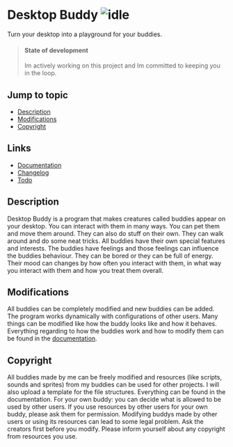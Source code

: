 # Desktop Buddy ![idle](https://github.com/jvietman/pokebuddy/assets/77661493/7f1023e7-1a1e-4747-81e2-d34990eac1d4)
Turn your desktop into a playground for your buddies.

> #### State of development
> Im actively working on this project and Im committed to keeping you in the loop.

## Jump to topic
- [Description](#description)
- [Modifications](#modifications)
- [Copyright](#copyright)

## Links
- [Documentation](DOCUMENTATION.md)
- [Changelog](CHANGELOG.md)
- [Todo](TODO.md)

## <a name="description"></a>Description
Desktop Buddy is a program that makes creatures called buddies appear on your desktop.
You can interact with them in many ways. You can pet them and move them around. They can also do stuff on their own. They can walk around and do some neat tricks. All buddies have their own special features and interests.
The buddies have feelings and those feelings can influence the buddies behaviour. They can be bored or they can be full of energy. Their mood can changes by how often you interact with them, in what way you interact with them and how you treat them overall.

## <a name="modifications"></a>Modifications
All buddies can be completely modified and new buddies can be added. The program works dynamically with configurations of other users. Many things can be modified like how the buddy looks like and how it behaves. Everything regarding to how the buddies work and how to modify them can be found in the [documentation](DOCUMENTATION.md).

## <a name="copyright"></a>Copyright
All buddies made by me can be freely modified and resources (like scripts, sounds and sprites) from my buddies can be used for other projects. I will also upload a template for the file structures. Everything can be found in the documentation.
For your own buddy: you can decide what is allowed to be used by other users. If you use resources by other users for your own buddy, please ask them for permission.
Modifying buddys made by other users or using its resources can lead to some legal problem. Ask the creators first before you modify. Please inform yourself about any copyright from resources you use.
